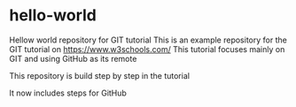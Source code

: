 # hello-world
Hellow world repository for GIT tutorial
This is an example repository for the GIT tutorial on https://www.w3schools.com/
This tutorial focuses mainly on GIT and using GitHub as its remote

This repository is build step by step in the tutorial

It now includes steps for GitHub
